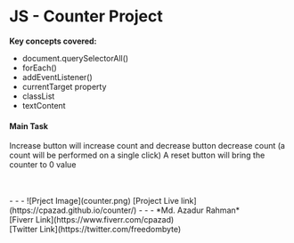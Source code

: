 # JS - Counter Project

**Key concepts covered:**

- document.querySelectorAll()
- forEach()
- addEventListener()
- currentTarget property
- classList
- textContent

#### Main Task

Increase button will increase count and decrease button decrease count (a count will be performed on a single click)
A reset button will bring the counter to 0 value



<br>
<br>
- - - 
![Prject Image](counter.png)
[Project Live link](https://cpazad.github.io/counter/)
- - -
*Md. Azadur Rahman*<br>
[Fiverr Link](https://www.fiverr.com/cpazad)<br>
[Twitter Link](https://twitter.com/freedombyte)